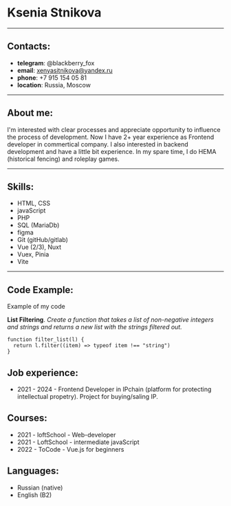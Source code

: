 # Ksenia Stnikova   
___
## Contacts:

* **telegram**: @blackberry_fox
* **email**: xenyasitnikova@yandex.ru
* **phone**: +7 915 154 05 81
* **location**: Russia, Moscow

___

## About me:

I'm interested with clear processes and appreciate opportunity to influence the process of development. Now I have 2+ year experience as Frontend developer in commertical company. I also interested in backend development and have a little bit experience. In my spare time, I do HEMA (historical fencing) and roleplay games.

___

## Skills:

* HTML, CSS
* javaScript
* PHP
* SQL (MariaDb)
* figma
* Git (gitHub/gitlab)
* Vue (2/3), Nuxt
* Vuex, Pinia
* Vite

___

## Code Example:

Example of my code

**List Filtering**. *Create a function that takes a list of non-negative integers and strings and returns a new list with the strings filtered out.*

```
function filter_list(l) {
  return l.filter((item) => typeof item !== "string")
}
```

## Job experience:

* 2021 - 2024 - Frontend Developer in IPchain (platform for protecting intellectual propetry). Project for buying/saling IP. 


## Courses:

* 2021 - loftSchool - Web-developer
* 2021 - LoftSchool - intermediate javaScript
* 2022 - ToCode - Vue.js for beginners

## Languages:

* Russian (native)
* English (B2)